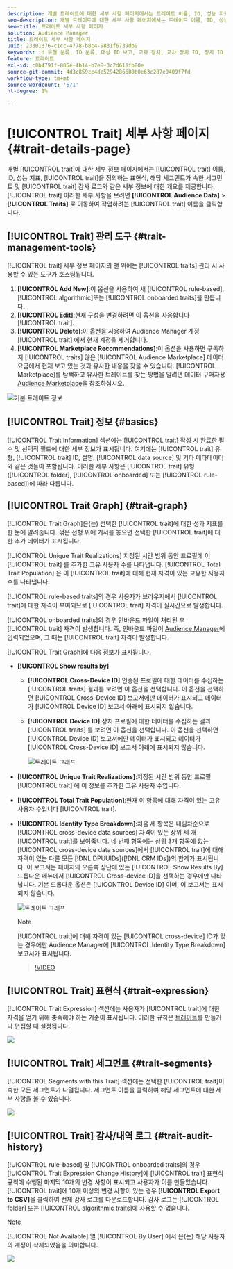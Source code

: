 ```yaml
---
description: 개별 트레이트에 대한 세부 사항 페이지에서는 트레이트 이름, ID, 성능 지표, 트레이트를 정의하는 표현식, 트레이트가 속한 세그먼트 및 트레이트 감사 로그와 같은 정보에 대한 개요를 제공합니다. 이러한 세부 사항을 보려면 대상 데이터 > 트레이트 로 이동하고 작업하려는 트레이트의 이름을 클릭합니다.
seo-description: 개별 트레이트에 대한 세부 사항 페이지에서는 트레이트 이름, ID, 성능 지표, 트레이트를 정의하는 표현식, 트레이트가 속한 세그먼트 및 트레이트 감사 로그와 같은 정보에 대한 개요를 제공합니다. 이러한 세부 사항을 보려면 대상 데이터 > 트레이트 로 이동하고 작업하려는 트레이트의 이름을 클릭합니다.
seo-title: 트레이트 세부 사항 페이지
solution: Audience Manager
title: 트레이트 세부 사항 페이지
uuid: 23301376-c1cc-4778-b8c4-9831f6739db9
keywords: id 유형 분류, ID 분류, 대상 ID 보고, 교차 장치, 교차 장치 ID, 장치 ID
feature: 트레이트
exl-id: c0b4791f-885e-4b14-b7e8-3c2d618fb80e
source-git-commit: 4d3c859cc4dc5294286680b0e63c287e0409f7fd
workflow-type: tm+mt
source-wordcount: '671'
ht-degree: 1%

---
```


# [!UICONTROL Trait] 세부 사항 페이지  {#trait-details-page}

개별 [!UICONTROL trait]에 대한 세부 정보 페이지에서는 [!UICONTROL trait] 이름, ID, 성능 지표, [!UICONTROL trait]을 정의하는 표현식, 해당 세그먼트가 속한 세그먼트 및 [!UICONTROL trait] 감사 로그와 같은 세부 정보에 대한 개요를 제공합니다. [!UICONTROL trait] 이러한 세부 사항을 보려면 **[!UICONTROL Audience Data]** > **[!UICONTROL Traits]** 로 이동하여 작업하려는 [!UICONTROL trait] 이름을 클릭합니다.

## [!UICONTROL Trait] 관리 도구  {#trait-management-tools}

[!UICONTROL trait] 세부 정보 페이지의 맨 위에는 [!UICONTROL traits] 관리 시 사용할 수 있는 도구가 호스팅됩니다.

1. **[!UICONTROL Add New]**:이 옵션을 사용하여 새  [!UICONTROL rule-based],  [!UICONTROL algorithmic]또는  [!UICONTROL onboarded traits]을 만듭니다.
2. **[!UICONTROL Edit]**:현재 구성을 변경하려면 이 옵션을 사용합니다  [!UICONTROL trait].
3. **[!UICONTROL Delete]**:이 옵션을 사용하여 Audience Manager 계정 [!UICONTROL trait] 에서 현재 계정을 제거합니다.
4. **[!UICONTROL Marketplace Recommendations]**:이 옵션을 사용하면 구독하지  [!UICONTROL traits] 않은  [!UICONTROL Audience Marketplace] 데이터 요금에서 현재 보고 있는 것과 유사한 내용을 찾을 수 있습니다. [!UICONTROL Marketplace]를 탐색하고 유사한 트레이트를 찾는 방법을 알려면 데이터 구매자용 [Audience Marketplace](../audience-marketplace/marketplace-data-buyers/marketplace-data-buyers.md)을 참조하십시오.

![기본 트레이트 정보](assets/basic-trait-information.png)

## [!UICONTROL Trait] 정보 {#basics}

[!UICONTROL Trait Information] 섹션에는 [!UICONTROL trait] 작성 시 완료한 필수 및 선택적 필드에 대한 세부 정보가 표시됩니다. 여기에는 [!UICONTROL trait] 유형, [!UICONTROL trait] ID, 설명, [!UICONTROL data source] 및 기타 메타데이터와 같은 것들이 포함됩니다. 이러한 세부 사항은 [!UICONTROL trait] 유형([!UICONTROL folder], [!UICONTROL onboarded] 또는 [!UICONTROL rule-based])에 따라 다릅니다.

## [!UICONTROL Trait Graph] {#trait-graph}

[!UICONTROL Trait Graph]은(는) 선택한 [!UICONTROL trait]에 대한 성과 지표를 한 눈에 알려줍니다. 꺾은 선형 위에 커서를 놓으면 선택한 [!UICONTROL trait]에 대한 추가 데이터가 표시됩니다.

[!UICONTROL Unique Trait Realizations] 지정된 시간 범위 동안 프로필에 이 [!UICONTROL trait] 를 추가한 고유 사용자 수를 나타냅니다. [!UICONTROL Total Trait Population] 은 이 [!UICONTROL trait]에 대해 현재 자격이 있는 고유한 사용자 수를 나타냅니다.

[!UICONTROL rule-based traits]의 경우 사용자가 브라우저에서 [!UICONTROL trait]에 대한 자격이 부여되므로 [!UICONTROL trait] 자격이 실시간으로 발생합니다.

[!UICONTROL onboarded traits]의 경우 인바운드 파일이 처리된 후 [!UICONTROL trait] 자격이 발생합니다. 즉, 인바운드 파일이 [Audience Manager](../../faq/faq-inbound-data-ingestion.md)에 입력되었으며, 그 때는 [!UICONTROL trait] 자격이 발생합니다.

[!UICONTROL Trait Graph]에 다음 정보가 표시됩니다.

* **[!UICONTROL Show results by]**
   * **[!UICONTROL Cross-Device ID]**:인증된 프로필에 대한 데이터를 수집하는  [!UICONTROL traits] 결과를 보려면 이 옵션을 선택합니다. 이 옵션을 선택하면 [!UICONTROL Cross-Device ID] 보고서에만 데이터가 표시되고 데이터가 [!UICONTROL Device ID] 보고서 아래에 표시되지 않습니다.
   * **[!UICONTROL Device ID]**:장치 프로필에 대한 데이터를 수집하는 결과 [!UICONTROL traits] 를 보려면 이 옵션을 선택합니다. 이 옵션을 선택하면 [!UICONTROL Device ID] 보고서에만 데이터가 표시되고 데이터가 [!UICONTROL Cross-Device ID] 보고서 아래에 표시되지 않습니다.

      ![트레이트 그래프](assets/trait-summary.gif)

* **[!UICONTROL Unique Trait Realizations]**:지정된 시간 범위 동안 프로필 [!UICONTROL trait] 에 이 정보를 추가한 고유 사용자 수입니다.
* **[!UICONTROL Total Trait Population]**:현재 이 항목에 대해 자격이 있는 고유 사용자 수입니다 [!UICONTROL trait].

* **[!UICONTROL Identity Type Breakdown]**:처음 세 항목은 내림차순으로  [!UICONTROL cross-device data sources] 자격이 있는 상위 세 개 [!UICONTROL trait]를 보여줍니다. 네 번째 항목에는 상위 3개 항목에 없는 [!UICONTROL cross-device data sources]에서 [!UICONTROL trait]에 대해 자격이 있는 다른 모든 [!DNL DPUUIDs]([!DNL CRM IDs])의 합계가 표시됩니다. 이 보고서는 페이지의 오른쪽 상단에 있는 [!UICONTROL Show Results By] 드롭다운 메뉴에서 [!UICONTROL Cross-device ID]을 선택하는 경우에만 나타납니다. 기본 드롭다운 옵션은 [!UICONTROL Device ID] 이며, 이 보고서는 표시되지 않습니다.

   ![트레이트 그래프](assets/trait-identity.png)

   >[!NOTE]
   >
   >[!UICONTROL trait]에 대해 자격이 있는 [!UICONTROL cross-device] ID가 있는 경우에만 Audience Manager에 [!UICONTROL Identity Type Breakdown] 보고서가 표시됩니다.

   >[!VIDEO](https://video.tv.adobe.com/v/27977/)

## [!UICONTROL Trait] 표현식 {#trait-expression}

[!UICONTROL Trait Expression] 섹션에는 사용자가 [!UICONTROL trait]에 대한 자격을 얻기 위해 충족해야 하는 기준이 표시됩니다. 이러한 규칙은 [트레이트](../../features/traits/about-trait-builder.md)를 만들거나 편집할 때 설정됩니다.

![](assets/traitExpression.png)

## [!UICONTROL Trait] 세그먼트 {#trait-segments}

[!UICONTROL Segments with this Trait] 섹션에는 선택한 [!UICONTROL trait]이 속한 모든 세그먼트가 나열됩니다. 세그먼트 이름을 클릭하여 해당 세그먼트에 대한 세부 사항을 볼 수 있습니다.

![](assets/traitSegments.png)

## [!UICONTROL Trait] 감사/내역 로그  {#trait-audit-history}

[!UICONTROL rule-based] 및 [!UICONTROL onboarded traits]의 경우 [!UICONTROL Trait Expression Change History]에 [!UICONTROL trait] 표현식 규칙에 수행된 마지막 10개의 변경 사항이 표시되고 사용자가 이를 만들었습니다. [!UICONTROL trait]에 10개 이상의 변경 사항이 있는 경우 **[!UICONTROL Export to CSV]**&#x200B;을 클릭하여 전체 감사 로그를 다운로드합니다. 감사 로그는 [!UICONTROL folder] 또는 [!UICONTROL algorithmic traits]에 사용할 수 없습니다.

>[!NOTE]
>
>[!UICONTROL Not Available] 열 [!UICONTROL By User] 에서 은(는) 해당 사용자의 계정이 삭제되었음을 의미합니다.

![](assets/traitHistory.png)
